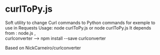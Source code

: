 # curlToPy.js
Soft utility to change Curl commands to Python commands for exemple to use in  Requests
Usage:
node curlToPy.js <CurlFileName> <WriteFileName>  or node curlToPy.js <CurlFileName>
It depends from : node.js ,  
             curlconverter  -->   npm install --save curlconverter
          
Based on    NickCarneiro/curlconverter      
             
             
